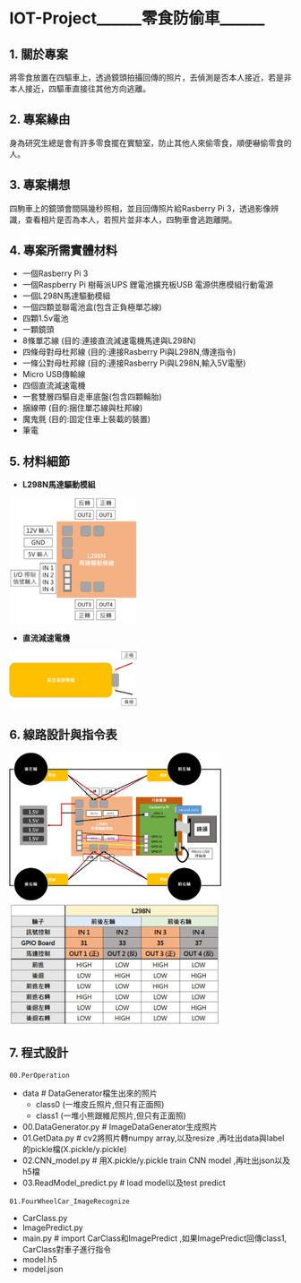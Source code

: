 # IOT-Project______零食防偷車______

## 1. 關於專案
將零食放置在四驅車上，透過鏡頭拍攝回傳的照片，去偵測是否本人接近，若是非本人接近，四驅車直接往其他方向逃離。

## 2. 專案緣由
身為研究生總是會有許多零食擺在實驗室，防止其他人來偷零食，順便嚇偷零食的人。

## 3. 專案構想
四駒車上的鏡頭會間隔幾秒照相，並且回傳照片給Rasberry Pi 3，透過影像辨識，查看相片是否為本人，若照片並非本人，四駒車會逃跑離開。

## 4. 專案所需實體材料
* 一個Rasberry Pi 3
* 一個Raspberry Pi 樹莓派UPS 鋰電池擴充板USB 電源供應模組行動電源
* 一個L298N馬達驅動模組
* 一個四顆並聯電池盒(包含正負極單芯線)
* 四顆1.5v電池
* 一顆鏡頭
* 8條單芯線 (目的:連接直流減速電機馬達與L298N)
* 四條母對母杜邦線 (目的:連接Rasberry Pi與L298N,傳達指令)
* 一條公對母杜邦線 (目的:連接Rasberry Pi與L298N,輸入5V電壓)
* Micro USB傳輸線
* 四個直流減速電機
* 一套雙層四驅自走車底盤(包含四顆輪胎)
* 捆線帶 (目的:捆住單芯線與杜邦線)
* 魔鬼氈 (目的:固定住車上裝載的裝置)
* 筆電

## 5. 材料細節
* **L298N馬達驅動模組**
<img src="https://github.com/ponponmusic/IOT-Project-_-FourWheelCar-ImageRecognize/blob/master/Markdown%20Pictures/L298N.png" width = "45%" height = "45%"/>

* **直流減速電機**
<img src="https://github.com/ponponmusic/IOT-Project-_-FourWheelCar-ImageRecognize/blob/master/Markdown%20Pictures/DC%20geared%20motor.png" width = "45%" height = "45%"/>

## 6. 線路設計與指令表
<img src="https://github.com/ponponmusic/IOT-Project-_-FourWheelCar-ImageRecognize/blob/master/Markdown%20Pictures/FourWheelCar.png" width = "75%" height = "75%"/>
<img src="https://github.com/ponponmusic/IOT-Project-_-FourWheelCar-ImageRecognize/blob/master/Markdown%20Pictures/Command%20Table.jpg" width = "75%" height = "75%"/>

## 7. 程式設計
`00.PerOperation`
* data                    # DataGenerator檔生出來的照片
   * class0 (一堆皮丘照片,但只有正面照)
   * class1 (一堆小熊跟維尼照片,但只有正面照)
* 00.DataGenerator.py     # ImageDataGenerator生成照片
* 01.GetData.py           # cv2將照片轉numpy array,以及resize ,再吐出data與label的pickle檔(X.pickle/y.pickle)
* 02.CNN_model.py         # 用X.pickle/y.pickle train CNN model ,再吐出json以及h5檔
* 03.ReadModel_predict.py # load model以及test predict

`01.FourWheelCar_ImageRecognize`
* CarClass.py
* ImagePredict.py
* main.py          # import CarClass和ImagePredict ,如果ImagePredict回傳class1, CarClass對車子進行指令
* model.h5
* model.json

